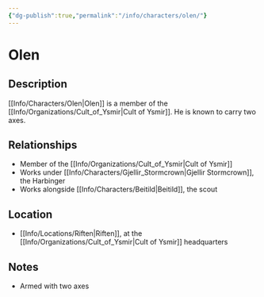 ```yaml
---
{"dg-publish":true,"permalink":"/info/characters/olen/"}
---
```


# Olen

## Description
[[Info/Characters/Olen\|Olen]] is a member of the [[Info/Organizations/Cult_of_Ysmir\|Cult of Ysmir]]. He is known to carry two axes.

## Relationships
- Member of the [[Info/Organizations/Cult_of_Ysmir\|Cult of Ysmir]]
- Works under [[Info/Characters/Gjellir_Stormcrown\|Gjellir Stormcrown]], the Harbinger
- Works alongside [[Info/Characters/Beitild\|Beitild]], the scout

## Location
- [[Info/Locations/Riften\|Riften]], at the [[Info/Organizations/Cult_of_Ysmir\|Cult of Ysmir]] headquarters

## Notes
- Armed with two axes